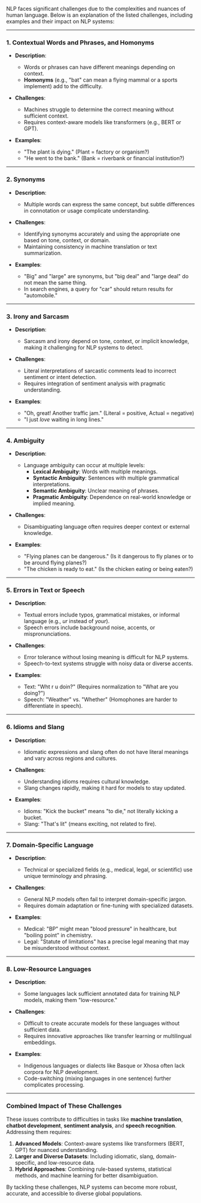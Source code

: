 

NLP faces significant challenges due to the complexities and nuances of human language. Below is an explanation of the listed challenges, including examples and their impact on NLP systems:

---

### 1. **Contextual Words and Phrases, and Homonyms**

- **Description**:    
    - Words or phrases can have different meanings depending on context.
    - **Homonyms** (e.g., "bat" can mean a flying mammal or a sports implement) add to the difficulty.

- **Challenges**:
    - Machines struggle to determine the correct meaning without sufficient context.
    - Requires context-aware models like transformers (e.g., BERT or GPT).

- **Examples**:
    
    - "The plant is dying." (Plant = factory or organism?)
    - "He went to the bank." (Bank = riverbank or financial institution?)

---

### 2. **Synonyms**

- **Description**:    
    - Multiple words can express the same concept, but subtle differences in connotation or usage complicate understanding.

- **Challenges**:    
    - Identifying synonyms accurately and using the appropriate one based on tone, context, or domain.
    - Maintaining consistency in machine translation or text summarization.

- **Examples**:    
    - "Big" and "large" are synonyms, but "big deal" and "large deal" do not mean the same thing.
    - In search engines, a query for "car" should return results for "automobile."

---

### 3. **Irony and Sarcasm**

- **Description**:    
    - Sarcasm and irony depend on tone, context, or implicit knowledge, making it challenging for NLP systems to detect.

- **Challenges**:    
    - Literal interpretations of sarcastic comments lead to incorrect sentiment or intent detection.
    - Requires integration of sentiment analysis with pragmatic understanding.

- **Examples**:    
    - "Oh, great! Another traffic jam." (Literal = positive, Actual = negative)
    - "I just _love_ waiting in long lines."

---

### 4. **Ambiguity**

- **Description**:   
    - Language ambiguity can occur at multiple levels:
        - **Lexical Ambiguity**: Words with multiple meanings.
        - **Syntactic Ambiguity**: Sentences with multiple grammatical interpretations.
        - **Semantic Ambiguity**: Unclear meaning of phrases.
        - **Pragmatic Ambiguity**: Dependence on real-world knowledge or implied meaning.

- **Challenges**:    
    - Disambiguating language often requires deeper context or external knowledge.

- **Examples**:    
    - "Flying planes can be dangerous." (Is it dangerous to fly planes or to be around flying planes?)
    - "The chicken is ready to eat." (Is the chicken eating or being eaten?)

---

### 5. **Errors in Text or Speech**

- **Description**:
    - Textual errors include typos, grammatical mistakes, or informal language (e.g., _ur_ instead of _your_).
    - Speech errors include background noise, accents, or mispronunciations.

- **Challenges**:
    - Error tolerance without losing meaning is difficult for NLP systems.
    - Speech-to-text systems struggle with noisy data or diverse accents.

- **Examples**:
    - Text: "Wht r u doin?" (Requires normalization to "What are you doing?")
    - Speech: "Weather" vs. "Whether" (Homophones are harder to differentiate in speech).

---

### 6. **Idioms and Slang**

- **Description**:

    - Idiomatic expressions and slang often do not have literal meanings and vary across regions and cultures.
- **Challenges**:

    - Understanding idioms requires cultural knowledge.
    - Slang changes rapidly, making it hard for models to stay updated.
- **Examples**:

    - Idioms: "Kick the bucket" means "to die," not literally kicking a bucket.
    - Slang: "That's lit" (means exciting, not related to fire).

---

### 7. **Domain-Specific Language**

- **Description**:
    - Technical or specialized fields (e.g., medical, legal, or scientific) use unique terminology and phrasing.

- **Challenges**:
    - General NLP models often fail to interpret domain-specific jargon.
    - Requires domain adaptation or fine-tuning with specialized datasets.
- **Examples**:
    - Medical: "BP" might mean "blood pressure" in healthcare, but "boiling point" in chemistry.
    - Legal: "Statute of limitations" has a precise legal meaning that may be misunderstood without context.

---

### 8. **Low-Resource Languages**

- **Description**:
    - Some languages lack sufficient annotated data for training NLP models, making them "low-resource."

- **Challenges**:
    - Difficult to create accurate models for these languages without sufficient data.
    - Requires innovative approaches like transfer learning or multilingual embeddings.

- **Examples**:
    - Indigenous languages or dialects like Basque or Xhosa often lack corpora for NLP development.
    - Code-switching (mixing languages in one sentence) further complicates processing.

---

### Combined Impact of These Challenges

These issues contribute to difficulties in tasks like **machine translation**, **chatbot development**, **sentiment analysis**, and **speech recognition**. Addressing them requires:

1. **Advanced Models**: Context-aware systems like transformers (BERT, GPT) for nuanced understanding.
2. **Larger and Diverse Datasets**: Including idiomatic, slang, domain-specific, and low-resource data.
3. **Hybrid Approaches**: Combining rule-based systems, statistical methods, and machine learning for better disambiguation.

By tackling these challenges, NLP systems can become more robust, accurate, and accessible to diverse global populations.